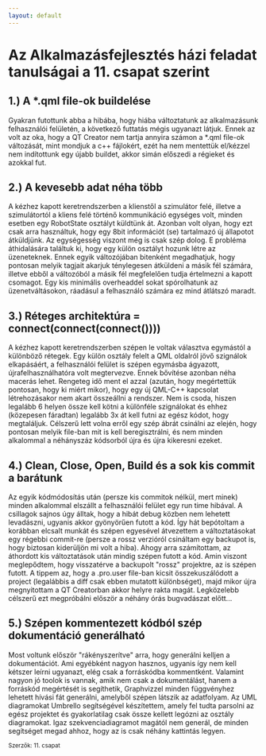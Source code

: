 ```yaml
---
layout: default
---
```


# Az Alkalmazásfejlesztés házi feladat tanulságai a 11. csapat szerint


## 1.) A *.qml file-ok buildelése

Gyakran futottunk abba a hibába, hogy hiába változtatunk az alkalmazásunk felhasználói felületén, a következő futtatás mégis ugyanazt látjuk. Ennek az volt az oka, hogy a QT Creator nem tartja annyira számon a *.qml file-ok változását, mint mondjuk a c++ fájlokért, ezét ha nem mentettük el/kézzel nem indítottunk egy újabb buildet, akkor simán előszedi a régieket és azokkal fut.

## 2.) A kevesebb adat néha több

A kézhez kapott keretrendszerben a klienstől a szimulátor felé, illetve a szimulátortól a kliens felé történő kommunikáció egységes volt, minden esetben egy RobotState osztályt küldtünk át. Azonban volt olyan, hogy ezt csak arra használtuk, hogy egy 8bit információt (se) tartalmazó új állapotot átküldjünk. Az egységesség viszont még is csak szép dolog. E probléma áthidalására találtuk ki, hogy egy külön osztályt hozunk létre az üzeneteknek. Ennek egyik változójában bitenként megadhatjuk, hogy pontosan melyik tagjait akarjuk ténylegesen átküldeni a másik fél számára, illetve ebből a változóból a másik fél megfelelően tudja értelmezni a kapott csomagot. Egy kis minimális overheaddel sokat spórolhatunk az üzenetváltásokon, ráadásul a felhasználó számára ez mind átlátszó maradt.

## 3.) Réteges architektúra = connect(connect(connect())))

A kézhez kapott keretrendszerben szépen le voltak választva egymástól a különböző rétegek. Egy külön osztály felelt a QML oldalról jövő szignálok elkapásáért, a felhasználói felület is szépen egymásba ágyazott, újrafelhasználhatóra volt megtervezve. Ennek bővítése azonban néha macerás lehet. Rengeteg idő ment el azzal (azután, hogy megértettük pontosan, hogy ki miért mikor), hogy egy új QML-C++ kapcsolat létrehozásakor nem akart összeállni a rendszer. Nem is csoda, hiszen legalább 6 helyen össze kell kötni a különféle szignálokat és ehhez (közepesen fáradtan) legalább 3x át kell futni az egész kódot, hogy megtaláljuk. Célszerű lett volna erről egy szép ábrát csinálni az elején, hogy pontosan melyik file-ban mit is kell beregisztrálni, és nem minden alkalommal a néhányszáz kódsorból újra és újra kikeresni ezeket.

## 4.) Clean, Close, Open, Build és a sok kis commit a barátunk

Az egyik kódmódosítás után (persze kis commitok nélkül, mert minek) minden alkalommal elszállt a felhasználói felület egy run time hibával. A csillagok sajnos úgy álltak, hogy a hibát debug közben nem lehetett levadászni, ugyanis akkor gyönyörűen futott a kód. Így hát bepótoltam a korábban elcsalt munkát és szépen egyesével átvezettem a változtatásokat egy régebbi commit-re (persze a rossz verzióról csináltam egy backupot is, hogy biztosan kiderüljön mi volt a hiba). Ahogy arra számítottam, az áthordott kis változtatások után mindig szépen futott a kód. Amin viszont meglepődtem, hogy visszatérve a backupolt "rossz" projektre, az is szépen futott. A tippem az, hogy a .pro.user file-ban kicsit összekuszálódott a project (legalábbis a diff csak ebben mutatott különbséget), majd mikor újra megnyitottam a QT Creatorban akkor helyre rakta magát. Legközelebb célszerű ezt megpróbálni először a néhány órás bugvadászat előtt...

## 5.) Szépen kommentezett kódból szép dokumentáció generálható

Most voltunk először "rákényszerítve" arra, hogy generálni kelljen a dokumentációt. Ami egyébként nagyon hasznos, ugyanis így nem kell kétszer leírni ugyanazt, elég csak a forráskódba kommentként. Valamint nagyon jó toolok is vannak, amik nem csak a dokumentálást, hanem a forráskód megértését is segíthetik, Graphvizzel minden függvényhez lehetett hívási fát generálni, amelyből szépen látszik az adatfolyam. Az UML diagramokat Umbrello segítségével készítettem, amely fel tudta parsolni az egész projektet és gyakorlatilag csak össze kellett legózni az osztály diagramokat. Igaz szekvenciadiagramot magától nem generál, de minden segítséget megad ahhoz, hogy az is csak néhány kattintás legyen.

<small>Szerzők: 11. csapat </small>